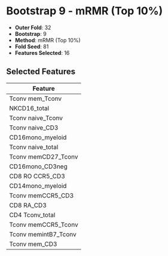# Bootstrap 9 - mRMR (Top 10%)

- **Outer Fold**: 32
- **Bootstrap**: 9
- **Method**: mRMR (Top 10%)
- **Fold Seed**: 81
- **Features Selected**: 16

## Selected Features

| Feature |
|---------|
| Tconv mem_Tconv |
| NKCD16_total |
| Tconv naive_Tconv |
| Tconv naive_CD3 |
| CD16mono_myeloid |
| Tconv naive_total |
| Tconv memCD27_Tconv |
| CD16mono_CD3neg |
| CD8 RO CCR5_CD3 |
| CD14mono_myeloid |
| Tconv memCCR5_CD3 |
| CD8 RA_CD3 |
| CD4 Tconv_total |
| Tconv memCCR5_Tconv |
| Tconv memintB7_Tconv |
| Tconv mem_CD3 |
